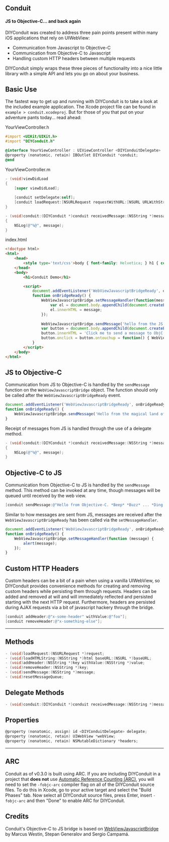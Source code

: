 ## Conduit
#### JS to Objective-C... and back again

DIYConduit was created to address three pain points present within many iOS applications that rely on UIWebView: 
- Communication from Javascript to Objective-C
- Communication from Objective-C to Javascript
- Handling custom HTTP headers between multiple requests 

DIYConduit simply wraps these three pieces of functionality into a nice little library with a simple API and lets you go on about your business.

## Basic Use
The fastest way to get up and running with DIYConduit is to take a look at the included example application. The Xcode project file can be found in `example > conduit.xcodeproj`. But for those of you that put on your adventure pants today... read ahead:

YourViewController.h
```objective-c
#import <UIKit/UIKit.h>
#import "DIYConduit.h"

@interface YourViewController : UIViewController <DIYConduitDelegate>
@property (nonatomic, retain) IBOutlet DIYConduit *conduit;
@end
```

YourViewController.m
```objective-c
- (void)viewDidLoad
{
    [super viewDidLoad];
    
    [conduit setDelegate:self];
    [conduit loadRequest:[NSURLRequest requestWithURL:[NSURL URLWithString:@"http://my.awesomecats.com/index.html"]]];
}

- (void)conduit:(DIYConduit *)conduit receivedMessage:(NSString *)message
{
    NSLog(@"%@", message);
}
```

index.html
```html
<!doctype html>
<html>
    <head>
        <style type='text/css'>body { font-family: Helvetica; } h1 { color:#333; }</style>
    </head>
    <body>
        <h1>Conduit Demo</h1>

        <script>
            document.addEventListener('WebViewJavascriptBridgeReady', onBridgeReady, false);
            function onBridgeReady() {
                WebViewJavascriptBridge.setMessageHandler(function(message) {
                    var el = document.body.appendChild(document.createElement('div'));
                    el.innerHTML = message;
                });
                
                WebViewJavascriptBridge.sendMessage('hello from the JS');
                var button = document.body.appendChild(document.createElement('button'));
                button.innerHTML = 'Click me to send a message to ObjC';
                button.onclick = button.ontouchup = function() { WebViewJavascriptBridge.sendMessage('hello from JS button'); };
            }
        </script>
    </body>
</html>
```

## JS to Objective-C
Communication from JS to Objective-C is handled by the `sendMessage` function on the `WebViewJavascriptBridge` object. The function should only be called after the `WebViewJavascriptBridgeReady` event.
```javascript
document.addEventListener('WebViewJavascriptBridgeReady', onBridgeReady, false);
function onBridgeReady() {
    WebViewJavascriptBridge.sendMessage('Hello from the magical land of Javascript. Unicorns! Rainbows! Robots! Substack!');
}
```

Receipt of messages from JS is handled through the use of a delegate method.
```objective-c
- (void)conduit:(DIYConduit *)conduit receivedMessage:(NSString *)message
{
    NSLog(@"%@", message);
}
```

## Objective-C to JS
Communication from Objective-C to JS is handled by the `sendMessage` method. This method can be invoked at any time, though messages will be queued until received by the web view.
```objective-c
[conduit sendMessage:@"Hello from Objective-C. *Beep* *Buzz* ... *Ding!*"];
```

Similar to how messages are sent from JS, messages are received after the `WebViewJavascriptBridgeReady` has been called via the `setMessageHandler`.
```javascript
document.addEventListener('WebViewJavascriptBridgeReady', onBridgeReady, false);
function onBridgeReady() {
    WebViewJavascriptBridge.setMessageHandler(function (message) {
        alert(message);
    });
}
```

## Custom HTTP Headers
Custom headers can be a bit of a pain when using a vanilla UIWebView, so DIYConduit provides convenience methods for creating and removing custom headers while persisting them through requests. Headers can be added and removed at will and will immediately reflected and persisted starting with the next HTTP request. Furthermore, headers are persisted during AJAX requests via a bit of javascript hackery through the bridge.

```objective-c
[conduit addHeader:@"x-some-header" withValue:@"foo"];
[conduit removeHeader:@"x-something-else"];
```

---

## Methods
```objective-c
- (void)loadRequest:(NSURLRequest *)request;
- (void)loadHTMLString:(NSString *)html baseURL:(NSURL *)baseURL;
- (void)addHeader:(NSString *)key withValue:(NSString *)value;
- (void)removeHeader:(NSString *)key;
- (void)sendMessage:(NSString *)message;
- (void)resetMessageQueue;
```

## Delegate Methods
```objective-c
- (void)conduit:(DIYConduit *)conduit receivedMessage:(NSString *)message;
```

## Properties
```objective-c
@property (nonatomic, assign) id <DIYConduitDelegate> delegate;
@property (nonatomic, retain) UIWebView *webView;
@property (nonatomic, retain) NSMutableDictionary *headers;
```

---

## ARC
Conduit as of v0.3.0 is built using ARC. If you are including DIYConduit in a project that **does not** use [Automatic Reference Counting (ARC)](http://developer.apple.com/library/ios/#releasenotes/ObjectiveC/RN-TransitioningToARC/Introduction/Introduction.html), you will need to set the `-fobjc-arc` compiler flag on all of the DIYConduit source files. To do this in Xcode, go to your active target and select the "Build Phases" tab. Now select all DIYConduit source files, press Enter, insert `-fobjc-arc` and then "Done" to enable ARC for DIYConduit.

## Credits
Conduit's Objective-C to JS bridge is based on [WebViewJavascriptBridge](https://github.com/marcuswestin/WebViewJavascriptBridge) by Marcus Westin, Stepan Generalov and Sergio Campamá. 

